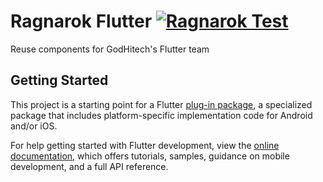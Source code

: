 # Ragnarok Flutter [![Ragnarok Test](https://github.com/godhitech/ragnarok-flutter/actions/workflows/test.yaml/badge.svg?branch=main)](https://github.com/godhitech/ragnarok-flutter/actions/workflows/test.yaml)

Reuse components for GodHitech's Flutter team

## Getting Started

This project is a starting point for a Flutter
[plug-in package](https://flutter.dev/developing-packages/),
a specialized package that includes platform-specific implementation code for
Android and/or iOS.

For help getting started with Flutter development, view the
[online documentation](https://flutter.dev/docs), which offers tutorials,
samples, guidance on mobile development, and a full API reference.

